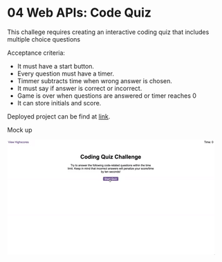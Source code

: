 # 04 Web APIs: Code Quiz

This challege requires creating an interactive coding quiz that includes multiple choice questions

Acceptance criteria:

- It must have a start button.
- Every question must have a timer.
- Timmer subtracts time when wrong answer is chosen.
- It must say if answer is correct or incorrect.
- Game is over when questions are answered or timer reaches 0
- It can store initials and score.

Deployed project can be find at [link](https://itzelmariana.github.io/UTA-22-M04-API-Code-Quiz).

Mock up

![The Password Generator application.](./docs/04-web-apis-homework-demo.gif)


